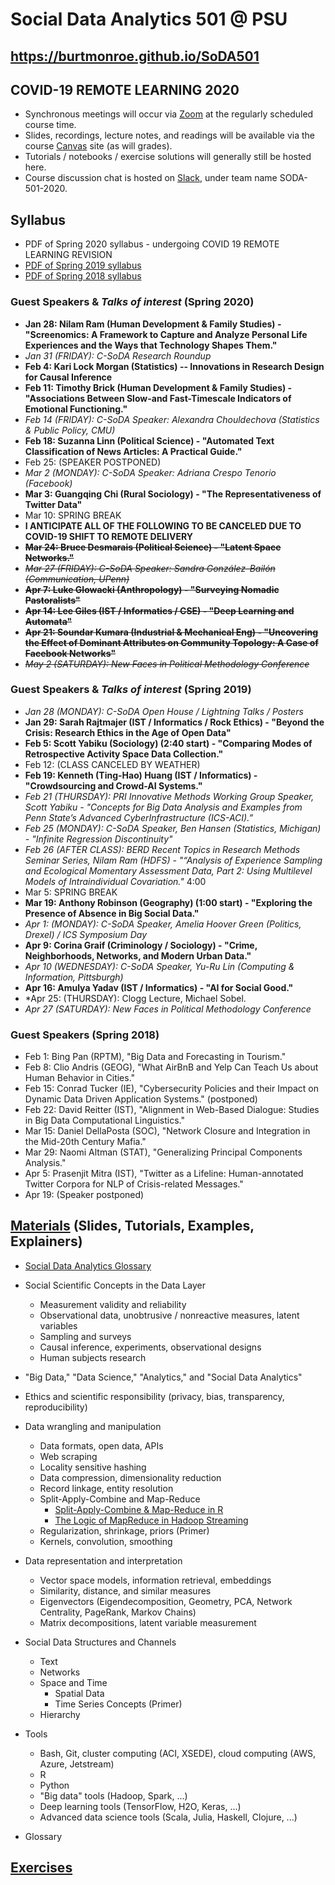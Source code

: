 # Social Data Analytics 501 @ PSU

## https://burtmonroe.github.io/SoDA501

## COVID-19 REMOTE LEARNING 2020
* Synchronous meetings will occur via [Zoom](https://psu.zoom.us) at the regularly scheduled course time.
* Slides, recordings, lecture notes, and readings will be available via the course [Canvas](https://canvas.psu.edu) site (as will grades).
* Tutorials / notebooks / exercise solutions will generally still be hosted here.
* Course discussion chat is hosted on [Slack](https://www.slack.com), under team name SODA-501-2020.

## Syllabus
* PDF of Spring 2020 syllabus - undergoing COVID 19 REMOTE LEARNING REVISION
* [PDF of Spring 2019 syllabus](https://burtmonroe.github.io/SoDA501/Materials/syllabusSoDA501Spring2019.pdf)
* [PDF of Spring 2018 syllabus](https://burtmonroe.github.io/SoDA501/Materials/syllabusSoDA501Spring2018.pdf) 

### Guest Speakers & *Talks of interest* (Spring 2020)

* **Jan 28: Nilam Ram (Human Development & Family Studies) - "Screenomics: A Framework to Capture and Analyze Personal Life Experiences and the Ways that Technology Shapes Them."**
* *Jan 31 (FRIDAY): C-SoDA Research Roundup*
* **Feb 4: Kari Lock Morgan (Statistics) -- Innovations in Research Design for Causal Inference**
* **Feb 11: Timothy Brick (Human Development & Family Studies) - "Associations Between Slow-and Fast-Timescale Indicators of Emotional Functioning."**
* *Feb 14 (FRIDAY): C-SoDA Speaker: Alexandra Chouldechova (Statistics & Public Policy, CMU)*
* **Feb 18: Suzanna Linn (Political Science) - "Automated Text Classification of News Articles: A Practical Guide."**
* Feb 25: (SPEAKER POSTPONED)
* *Mar 2 (MONDAY): C-SoDA Speaker: Adriana Crespo Tenorio (Facebook)*
* **Mar 3: Guangqing Chi (Rural Sociology) - "The Representativeness of Twitter Data"**
* Mar 10: SPRING BREAK
* **I ANTICIPATE ALL OF THE FOLLOWING TO BE CANCELED DUE TO COVID-19 SHIFT TO REMOTE DELIVERY**
* ~~**Mar 24: Bruce Desmarais (Political Science) - "Latent Space Networks."**~~
* ~~*Mar 27 (FRIDAY): C-SoDA Speaker: Sandra González-Bailón (Communication, UPenn)*~~
* ~~**Apr 7: Luke Glowacki (Anthropology) - "Surveying Nomadic Pastoralists"**~~
* ~~**Apr 14: Lee Giles (IST / Informatics / CSE) - "Deep Learning and Automata"**~~
* ~~**Apr 21: Soundar Kumara (Industrial & Mechanical Eng) - "Uncovering the Effect of Dominant Attributes on Community Topology: A Case of Facebook Networks"**~~
* ~~*May 2 (SATURDAY): New Faces in Political Methodology Conference*~~

### Guest Speakers & *Talks of interest* (Spring 2019)

* *Jan 28 (MONDAY): C-SoDA Open House / Lightning Talks / Posters*
* **Jan 29: Sarah Rajtmajer (IST / Informatics / Rock Ethics) - "Beyond the Crisis: Research Ethics in the Age of Open Data"**
* **Feb 5: Scott Yabiku (Sociology) (2:40 start) - "Comparing Modes of Retrospective Activity Space Data Collection."**
* Feb 12: (CLASS CANCELED BY WEATHER)
* **Feb 19: Kenneth (Ting-Hao) Huang (IST / Informatics) - "Crowdsourcing and Crowd-AI Systems."**
* *Feb 21 (THURSDAY): PRI Innovative Methods Working Group Speaker, Scott Yabiku - "Concepts for Big Data Analysis and Examples from Penn State’s Advanced CyberInfrastructure (ICS-ACI).”*
* *Feb 25 (MONDAY): C-SoDA Speaker, Ben Hansen (Statistics, Michigan) - "Infinite Regression Discontinuity"*
* *Feb 26 (AFTER CLASS): BERD Recent Topics in Research Methods Seminar Series, Nilam Ram (HDFS) - "“Analysis of Experience Sampling and Ecological Momentary Assessment Data, Part 2: Using Multilevel Models of Intraindividual Covariation."* 4:00
* Mar 5: SPRING BREAK
* **Mar 19: Anthony Robinson (Geography) (1:00 start) - "Exploring the Presence of Absence in Big Social Data."**
* *Apr 1: (MONDAY): C-SoDA Speaker, Amelia Hoover Green (Politics, Drexel) / ICS Symposium Day*
* **Apr 9: Corina Graif (Criminology / Sociology) - "Crime, Neighborhoods, Networks, and Modern Urban Data."**
* *Apr 10 (WEDNESDAY): C-SoDA Speaker, Yu-Ru Lin (Computing & Information, Pittsburgh)*
* **Apr 16: Amulya Yadav (IST / Informatics) - "AI for Social Good."** 
* *Apr 25: (THURSDAY): Clogg Lecture, Michael Sobel.
* *Apr 27 (SATURDAY): New Faces in Political Methodology Conference*

### Guest Speakers (Spring 2018)

* Feb 1: Bing Pan (RPTM), "Big Data and Forecasting in Tourism."
* Feb 8: Clio Andris (GEOG),  "What AirBnB and Yelp Can Teach Us about Human Behavior in Cities."
* Feb 15: Conrad Tucker (IE), "Cybersecurity Policies and their Impact on Dynamic Data Driven Application Systems." (postponed)
* Feb 22: David Reitter (IST), "Alignment in Web-Based Dialogue: Studies in Big Data Computational Linguistics."
* Mar 15: Daniel DellaPosta (SOC), "Network Closure and Integration in the Mid-20th Century Mafia."
* Mar 29: Naomi Altman (STAT), "Generalizing Principal Components Analysis."
* Apr 5: Prasenjit Mitra (IST), "Twitter as a Lifeline: Human-annotated Twitter Corpora for NLP of Crisis-related Messages."
* Apr 19: (Speaker postponed)

## [Materials](https://burtmonroe.github.io/SoDA501/Materials/) (Slides, Tutorials, Examples, Explainers)

* [Social Data Analytics Glossary](https://burtmonroe.github.io/SoDA501/Materials/Glossary)

* Social Scientific Concepts in the Data Layer
  * Measurement validity and reliability
  * Observational data, unobtrusive / nonreactive measures, latent variables
  * Sampling and surveys
  * Causal inference, experiments, observational designs
  * Human subjects research

* "Big Data," "Data Science," "Analytics," and "Social Data Analytics"

* Ethics and scientific responsibility (privacy, bias, transparency, reproducibility)

* Data wrangling and manipulation
  * Data formats, open data, APIs
  * Web scraping
  * Locality sensitive hashing
  * Data compression, dimensionality reduction
  * Record linkage, entity resolution
  * Split-Apply-Combine and Map-Reduce
    * [Split-Apply-Combine & Map-Reduce in R](https://burtmonroe.github.io/SoDA501/Materials/SplitApplyCombine_R/)
    * [The Logic of MapReduce in Hadoop Streaming](https://burtmonroe.github.io/SoDA501/Materials/SplitApplyCombine_MapReduce)
  * Regularization, shrinkage, priors (Primer)
  * Kernels, convolution, smoothing

* Data representation and interpretation
  * Vector space models, information retrieval, embeddings
  * Similarity, distance, and similar measures
  * Eigenvectors (Eigendecomposition, Geometry, PCA, Network Centrality, PageRank, Markov Chains)
  * Matrix decompositions, latent variable measurement

* Social Data Structures and Channels
  * Text
  * Networks
  * Space and Time
    * Spatial Data
    * Time Series Concepts (Primer)
  * Hierarchy
  
* Tools
  * Bash, Git, cluster computing (ACI, XSEDE), cloud computing (AWS, Azure, Jetstream)
  * R
  * Python
  * "Big data" tools (Hadoop, Spark, ...)
  * Deep learning tools (TensorFlow, H2O, Keras, ...)
  * Advanced data science tools (Scala, Julia, Haskell, Clojure, ...)
  
* Glossary

## [Exercises](https://burtmonroe.github.io/SoDA501/Exercises/)

